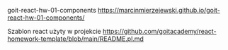 goit-react-hw-01-components
https://marcinmierzejewski.github.io/goit-react-hw-01-components/

Szablon react użyty w projekcie
https://github.com/goitacademy/react-homework-template/blob/main/README.pl.md
